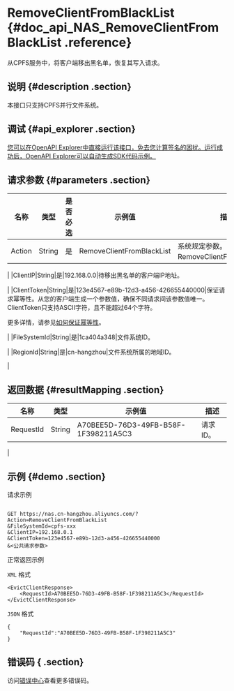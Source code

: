 # RemoveClientFromBlackList {#doc_api_NAS_RemoveClientFromBlackList .reference}

从CPFS服务中，将客户端移出黑名单，恢复其写入请求。

## 说明 {#description .section}

本接口只支持CPFS并行文件系统。

## 调试 {#api_explorer .section}

[您可以在OpenAPI Explorer中直接运行该接口，免去您计算签名的困扰。运行成功后，OpenAPI Explorer可以自动生成SDK代码示例。](https://api.aliyun.com/#product=NAS&api=RemoveClientFromBlackList&type=RPC&version=2017-06-26)

## 请求参数 {#parameters .section}

|名称|类型|是否必选|示例值|描述|
|--|--|----|---|--|
|Action|String|是|RemoveClientFromBlackList|系统规定参数。取值：RemoveClientFromBlackList。

 |
|ClientIP|String|是|192.168.0.0|待移出黑名单的客户端IP地址。

 |
|ClientToken|String|是|123e4567-e89b-12d3-a456-426655440000|保证请求幂等性。从您的客户端生成一个参数值，确保不同请求间该参数值唯一。ClientToken只支持ASCII字符，且不能超过64个字符。

 更多详情，请参见[如何保证幂等性](https://help.aliyun.com/document_detail/25693.html)。

 |
|FileSystemId|String|是|1ca404a348|文件系统ID。

 |
|RegionId|String|是|cn-hangzhou|文件系统所属的地域ID。

 |

## 返回数据 {#resultMapping .section}

|名称|类型|示例值|描述|
|--|--|---|--|
|RequestId|String|A70BEE5D-76D3-49FB-B58F-1F398211A5C3|请求ID。

 |

## 示例 {#demo .section}

请求示例

``` {#request_demo}

GET https://nas.cn-hangzhou.aliyuncs.com/?Action=RemoveClientFromBlackList
&FileSystemId=cpfs-xxx
&ClientIP=192.168.0.1
&ClientToken=123e4567-e89b-12d3-a456-426655440000
&<公共请求参数>

```

正常返回示例

`XML` 格式

``` {#xml_return_success_demo}
<EvictClientResponse>
    <RequestId>A70BEE5D-76D3-49FB-B58F-1F398211A5C3</RequestId>
</EvictClientResponse>
```

`JSON` 格式

``` {#json_return_success_demo}
{
	"RequestId":"A70BEE5D-76D3-49FB-B58F-1F398211A5C3"
}
```

## 错误码 { .section}

访问[错误中心](https://error-center.aliyun.com/status/product/NAS)查看更多错误码。

